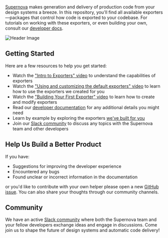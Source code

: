 <p align="center">
  <a aria-label="Join the community on Slack" href="https://community.supernova.io"><img alt="" src="https://img.shields.io/badge/Join%20the%20community-black.svg?style=for-the-badge&logo=Slack"></a>
  <a aria-label="Follow Supernova on Twitter" href="https://twitter.com/supernova_io"><img alt="" src="https://img.shields.io/badge/Follow%20@supernova-black.svg?style=for-the-badge&logo=Twitter"></a>
</p>

[Supernova](https://supernova.io/) makes generation and delivery of production code from your design systems a breeze. In this repository, you'll find all available exporters—packages that control how code is exported to your codebase. For tutorials on working with these exporters, or even building your own, consult our [developer docs](https://developers.supernova.io).

![Header Image](./images/exporters.png)

## Getting Started

Here are a few resources to help you get started:

- Watch the ["Intro to Exporters" video](https://tbd.com/) to understand the capabilities of exporters
- Watch the ["Using and customizing the default exporters" video](https://tbd.com/) to learn how to use the exporters we created for you
- Watch the ["Building Your First Exporter" video](https://tbd.com/) to learn how to create and modify exporters
- Read our [developer documentation](https://developers.supernova.io) for any additional details you might need
- Learn by example by exploring the exporters [we've built for you](./exporters)
- Join our [Slack community](https://community.supernova.io/) to discuss any topics with the Supernova team and other developers

## Help Us Build a Better Product

If you have:

- Suggestions for improving the developer experience
- Encountered any bugs
- Found unclear or incorrect information in the documentation

or you'd like to contribute with your own helper please open a new [GitHub issue](https://github.com/Supernova-Studio/exporters/issues/new/choose). You can also share your thoughts through our community channels.

## Community

We have an active [Slack community](https://community.supernova.io) where both the Supernova team and your fellow developers exchange ideas and engage in discussions. Come join us to shape the future of design systems and automatic code delivery!
